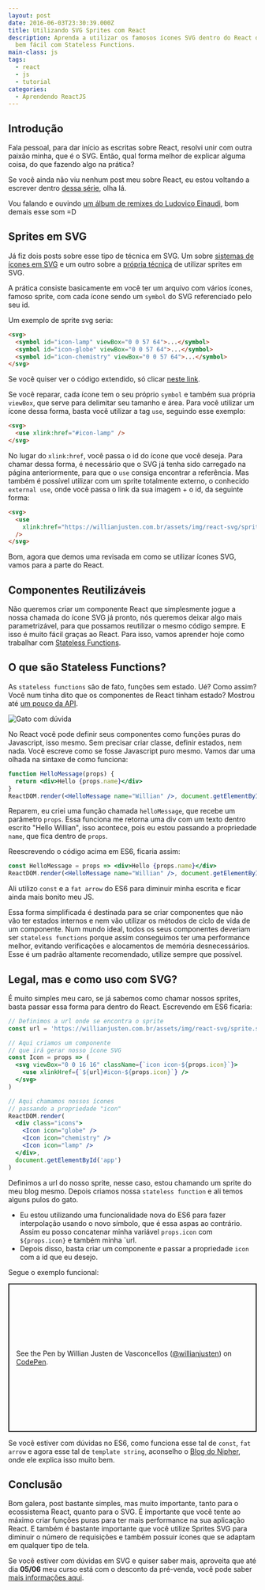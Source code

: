 ```yaml
---
layout: post
date: 2016-06-03T23:30:39.000Z
title: Utilizando SVG Sprites com React
description: Aprenda a utilizar os famosos ícones SVG dentro do React de forma
  bem fácil com Stateless Functions.
main-class: js
tags:
  - react
  - js
  - tutorial
categories:
  - Aprendendo ReactJS
---
```


## Introdução

Fala pessoal, para dar início as escritas sobre React, resolvi unir com outra paixão minha, que é o SVG. Então, qual forma melhor de explicar alguma coisa, do que fazendo algo na prática?

Se você ainda não viu nenhum post meu sobre React, eu estou voltando a escrever dentro [dessa série](https://willianjusten.com.br/series/#aprendendo-reactjs), olha lá.

Vou falando e ouvindo [um álbum de remixes do Ludovico Einaudi](https://open.spotify.com/album/5vvLGd70sOZSZddNnIejFv), bom demais esse som =D

## Sprites em SVG

Já fiz dois posts sobre esse tipo de técnica em SVG. Um sobre [sistemas de ícones em SVG](https://willianjusten.com.br/sistemas-de-icones-em-svg/) e um outro sobre a [própria técnica](https://willianjusten.com.br/usando-svg-sprites/) de utilizar sprites em SVG.

A prática consiste basicamente em você ter um arquivo com vários ícones, famoso sprite, com cada ícone sendo um `symbol` do SVG referenciado pelo seu id.

Um exemplo de sprite svg seria:

```html
<svg>
  <symbol id="icon-lamp" viewBox="0 0 57 64">...</symbol>
  <symbol id="icon-globe" viewBox="0 0 57 64">...</symbol>
  <symbol id="icon-chemistry" viewBox="0 0 57 64">...</symbol>
</svg>
```

Se você quiser ver o código extendido, só clicar [neste link](https://willianjusten.com.br/assets/img/react-svg/sprite.svg).

Se você reparar, cada ícone tem o seu próprio `symbol` e também sua própria `viewBox`, que serve para delimitar seu tamanho e área. Para você utilizar um ícone dessa forma, basta você utilizar a tag `use`, seguindo esse exemplo:

```html
<svg>
  <use xlink:href="#icon-lamp" />
</svg>
```

No lugar do `xlink:href`, você passa o id do ícone que você deseja. Para chamar dessa forma, é necessário que o SVG já tenha sido carregado na página anteriormente, para que o `use` consiga encontrar a referência. Mas também é possível utilizar com um sprite totalmente externo, o conhecido `external use`, onde você passa o link da sua imagem + o id, da seguinte forma:

```html
<svg>
  <use
    xlink:href="https://willianjusten.com.br/assets/img/react-svg/sprite.svg#icon-lamp"
  />
</svg>
```

Bom, agora que demos uma revisada em como se utilizar ícones SVG, vamos para a parte do React.

## Componentes Reutilizáveis

Não queremos criar um componente React que simplesmente jogue a nossa chamada do ícone SVG já pronto, nós queremos deixar algo mais parametrizável, para que possamos reutilizar o mesmo código sempre. E isso é muito fácil graças ao React. Para isso, vamos aprender hoje como trabalhar com [Stateless Functions](https://facebook.github.io/react/docs/reusable-components.html#stateless-functions).

## O que são Stateless Functions?

As `stateless functions` são de fato, funções sem estado. Ué? Como assim? Você num tinha dito que os componentes de React tinham estado? Mostrou até [um pouco da API](https://willianjusten.com.br/o-basico-da-api-do-reactjs/).

![Gato com dúvida](https://warosu.org/data/fa/img/0063/58/1371640339134.png)

No React você pode definir seus componentes como funções puras do Javascript, isso mesmo. Sem precisar criar classe, definir estados, nem nada. Você escreve como se fosse Javascript puro mesmo. Vamos dar uma olhada na sintaxe de como funciona:

```jsx
function HelloMessage(props) {
  return <div>Hello {props.name}</div>
}
ReactDOM.render(<HelloMessage name="Willian" />, document.getElementById('app'))
```

Reparem, eu criei uma função chamada `helloMessage`, que recebe um parâmetro `props`. Essa funciona me retorna uma div com um texto dentro escrito "Hello Willian", isso acontece, pois eu estou passando a propriedade `name`, que fica dentro de `props`.

Reescrevendo o código acima em ES6, ficaria assim:

```jsx
const HelloMessage = props => <div>Hello {props.name}</div>
ReactDOM.render(<HelloMessage name="Willian" />, document.getElementById('app'))
```

Ali utilizo `const` e a `fat arrow` do ES6 para diminuir minha escrita e ficar ainda mais bonito meu JS.

Essa forma simplificada é destinada para se criar componentes que não vão ter estados internos e nem vão utilizar os métodos de ciclo de vida de um componente. Num mundo ideal, todos os seus componentes deveriam ser `stateless functions` porque assim conseguimos ter uma performance melhor, evitando verificações e alocamentos de memória desnecessários. Esse é um padrão altamente recomendado, utilize sempre que possível.

## Legal, mas e como uso com SVG?

É muito simples meu caro, se já sabemos como chamar nossos sprites, basta passar essa forma para dentro do React. Escrevendo em ES6 ficaria:

```jsx
// Definimos a url onde se encontra o sprite
const url = 'https://willianjusten.com.br/assets/img/react-svg/sprite.svg'

// Aqui criamos um componente
// que irá gerar nosso ícone SVG
const Icon = props => (
  <svg viewBox="0 0 16 16" className={`icon icon-${props.icon}`}>
    <use xlinkHref={`${url}#icon-${props.icon}`} />
  </svg>
)

// Aqui chamamos nossos ícones
// passando a propriedade "icon"
ReactDOM.render(
  <div class="icons">
    <Icon icon="globe" />
    <Icon icon="chemistry" />
    <Icon icon="lamp" />
  </div>,
  document.getElementById('app')
)
```

Definimos a url do nosso sprite, nesse caso, estou chamando um sprite do meu blog mesmo. Depois criamos nossa `stateless function` e ali temos alguns pulos do gato.

- Eu estou utilizando uma funcionalidade nova do ES6 para fazer interpolação usando o novo símbolo, que é essa aspas ao contrário. Assim eu posso concatenar minha variável `props.icon` com `${props.icon}` e também minha `url.
- Depois disso, basta criar um componente e passar a propriedade `icon` com a id que eu desejo.

Segue o exemplo funcional:

<p class="codepen remark-oembed-inline" data-oembed data-height="300" data-default-tab="html,result" data-slug-hash="bedoLV" data-user="willianjusten" style="height: 300px; box-sizing: border-box; display: flex; align-items: center; justify-content: center; border: 2px solid; margin: 1em 0; padding: 1em;">
  <span>See the Pen <a href="https://codepen.io/willianjusten/pen/bedoLV">
  </a> by Willian Justen de Vasconcellos (<a href="https://codepen.io/willianjusten">@willianjusten</a>)
  on <a href="https://codepen.io">CodePen</a>.</span>
</p>
<script async src="https://cpwebassets.codepen.io/assets/embed/ei.js"></script>

Se você estiver com dúvidas no ES6, como funciona esse tal de `const`, `fat arrow` e agora esse tal de `template string`, aconselho o [Blog do Nipher](https://nipher.io/series), onde ele explica isso muito bem.

## Conclusão

Bom galera, post bastante simples, mas muito importante, tanto para o ecossistema React, quanto para o SVG. É importante que você tente ao máximo criar funções puras para ter mais performance na sua aplicação React. E também é bastante importante que você utilize Sprites SVG para diminuir o número de requisições e também possuir ícones que se adaptam em qualquer tipo de tela.

Se você estiver com dúvidas em SVG e quiser saber mais, aproveita que até dia **05/06** meu curso está com o desconto da pré-venda, você pode saber [mais informações aqui](https://willianjusten.com.br/pre-venda-curso-de-svg/).
